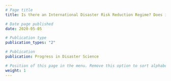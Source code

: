 ```yaml
---
# Page title
title: Is there an International Disaster Risk Reduction Regime? Does it Matter?

# Date page published
date: 2020-05-05

# Publication type
publication_types: "2"

# Publication
publication: Progress in Disaster Science

# Position of this page in the menu. Remove this option to sort alphabetically.
weight: 1
---
```

